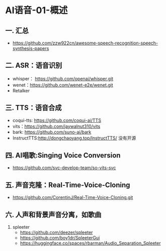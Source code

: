 # AI语音-01-概述

## 一. 汇总
- https://github.com/zzw922cn/awesome-speech-recognition-speech-synthesis-papers

## 二. ASR：语音识别
- whisper： https://github.com/openai/whisper.git
- wenet：https://github.com/wenet-e2e/wenet.git
- Retalker

## 三. TTS：语音合成
- coqui-tts: https://github.com/coqui-ai/TTS
- vits：https://github.com/jaywalnut310/vits
- bark: https://github.com/suno-ai/bark
- InstructTTS:http://dongchaoyang.top/InstructTTS/ 没有开源

## 四. AI唱歌:Singing Voice Conversion
- https://github.com/svc-develop-team/so-vits-svc

## 五. 声音克隆：Real-Time-Voice-Cloning
- https://github.com/CorentinJ/Real-Time-Voice-Cloning.git

## 六. 人声和背景声音分离，如歌曲
1. spleeter
    - https://github.com/deezer/spleeter
    - https://github.com/boy1dr/SpleeterGui
    - https://huggingface.co/spaces/rbarman/Audio_Separation_Spleeter

